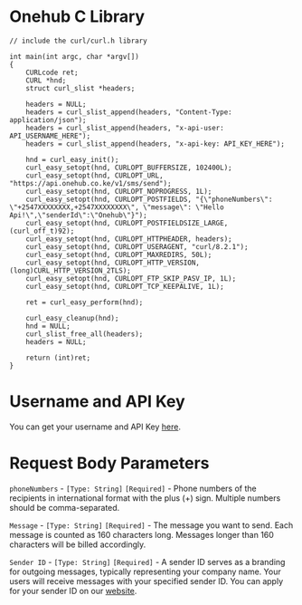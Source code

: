 # Onehub C Library
```
// include the curl/curl.h library

int main(int argc, char *argv[])
{
    CURLcode ret;
    CURL *hnd;
    struct curl_slist *headers;

    headers = NULL;
    headers = curl_slist_append(headers, "Content-Type: application/json");
    headers = curl_slist_append(headers, "x-api-user: API_USERNAME_HERE");
    headers = curl_slist_append(headers, "x-api-key: API_KEY_HERE");

    hnd = curl_easy_init();
    curl_easy_setopt(hnd, CURLOPT_BUFFERSIZE, 102400L);
    curl_easy_setopt(hnd, CURLOPT_URL, "https://api.onehub.co.ke/v1/sms/send");
    curl_easy_setopt(hnd, CURLOPT_NOPROGRESS, 1L);
    curl_easy_setopt(hnd, CURLOPT_POSTFIELDS, "{\"phoneNumbers\": \"+2547XXXXXXXX,+2547XXXXXXXX\", \"message\": \"Hello Api!\",\"senderId\":\"Onehub\"}");
    curl_easy_setopt(hnd, CURLOPT_POSTFIELDSIZE_LARGE, (curl_off_t)92);
    curl_easy_setopt(hnd, CURLOPT_HTTPHEADER, headers);
    curl_easy_setopt(hnd, CURLOPT_USERAGENT, "curl/8.2.1");
    curl_easy_setopt(hnd, CURLOPT_MAXREDIRS, 50L);
    curl_easy_setopt(hnd, CURLOPT_HTTP_VERSION, (long)CURL_HTTP_VERSION_2TLS);
    curl_easy_setopt(hnd, CURLOPT_FTP_SKIP_PASV_IP, 1L);
    curl_easy_setopt(hnd, CURLOPT_TCP_KEEPALIVE, 1L);

    ret = curl_easy_perform(hnd);

    curl_easy_cleanup(hnd);
    hnd = NULL;
    curl_slist_free_all(headers);
    headers = NULL;

    return (int)ret;
}
```
# Username and API Key
You can get your username and API Key [here](https://dashboard.onehub.co.ke/account/0/user/signup).
# Request Body Parameters
`phoneNumbers` - `[Type: String]` `[Required]` - Phone numbers of the recipients in international format with the plus (+) sign. Multiple numbers should be comma-separated.

`Message` - `[Type: String]` `[Required]` - The message you want to send. Each message is counted as 160 characters long. Messages longer than 160 characters will be billed accordingly.

`Sender ID` - `[Type: String]` `[Required]` - A sender ID serves as a branding for outgoing messages, typically representing your company name. Your users will receive messages with your specified sender ID. You can apply for your sender ID on our [website](https://onehub.co.ke/).
